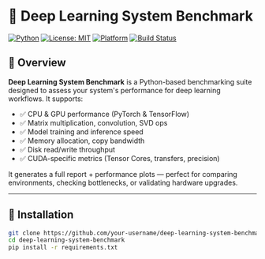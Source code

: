 # 🧠 Deep Learning System Benchmark

[![Python](https://img.shields.io/badge/python-3.7%2B-blue.svg)](https://www.python.org/)
[![License: MIT](https://img.shields.io/badge/License-MIT-green.svg)](LICENSE)
[![Platform](https://img.shields.io/badge/platform-Windows%20%7C%20Linux%20%7C%20macOS-lightgrey)]()
[![Build Status](https://github.com/mertcanozdemir/deep-learning-system-benchmark/actions/workflows/python-app.yml/badge.svg)](https://github.com/mertcanozdemir/deep-learning-system-benchmark/actions)

## 📌 Overview

**Deep Learning System Benchmark** is a Python-based benchmarking suite designed to assess your system's performance for deep learning workflows. It supports:

- ✅ CPU & GPU performance (PyTorch & TensorFlow)
- ✅ Matrix multiplication, convolution, SVD ops
- ✅ Model training and inference speed
- ✅ Memory allocation, copy bandwidth
- ✅ Disk read/write throughput
- ✅ CUDA-specific metrics (Tensor Cores, transfers, precision)

It generates a full report + performance plots — perfect for comparing environments, checking bottlenecks, or validating hardware upgrades.

---

## 🚀 Installation

```bash
git clone https://github.com/your-username/deep-learning-system-benchmark.git
cd deep-learning-system-benchmark
pip install -r requirements.txt
